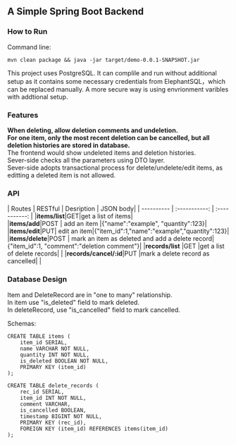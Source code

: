 ## A Simple Spring Boot Backend ##
### How to Run ####
 Command line:    

```mvn clean package && java -jar target/demo-0.0.1-SNAPSHOT.jar``` 
 
This project uses PostgreSQL. It can complile and run without additional setup as it contains some necessary credentials from ElephantSQL，which can be replaced manually. A more secure way is using envrionment varibles with addtional setup.
### Features ###
**When deleting, allow deletion comments and undeletion.**   
**For one item, only the most recent deletion can be cancelled, but all deletion histories are stored in database.**  
The frontend would show undeleted items and deletion histories.  
Sever-side checks all the parameters using DTO layer.  
Sever-side adopts transactional process for delete/undelete/edit items, as editting a deleted item is not allowed.   

### API ###

| Routes        | RESTful          | Desription | JSON body|
| ---------- | :-----------:  | :-----------: |
 |**items/list**|GET|get a list of items|    
 |**items/add**|POST | add an item |{"name":"example", "quantity":123}|  
 |**items/edit**|PUT| edit an item|{"item_id":1,"name":"example","quantity":123}|   
|**items/delete**|POST | mark an item as deleted and add a delete record|{"item_id":1, "comment":"deletion comment"}|
|**records/list** |GET |get a list of delete records|  |
|**records/cancel/:id**|PUT  |mark a delete record as cancelled|  |  
  


### Database Design ###
Item and DeleteRecord are in "one to many" relationship.  
In item use "is\_deleted" field to mark deleted.   
In deleteRecord, use "is\_cancelled" field to mark cancelled.  

Schemas:  
```
CREATE TABLE items (  
    item_id SERIAL,  
    name VARCHAR NOT NULL,
    quantity INT NOT NULL,
    is_deleted BOOLEAN NOT NULL,
    PRIMARY KEY (item_id)
);
```  
```  
CREATE TABLE delete_records (
    rec_id SERIAL,
    item_id INT NOT NULL,
    comment VARCHAR,
    is_cancelled BOOLEAN,
    timestamp BIGINT NOT NULL,
    PRIMARY KEY (rec_id),
    FOREIGN KEY (item_id) REFERENCES items(item_id)
);
```